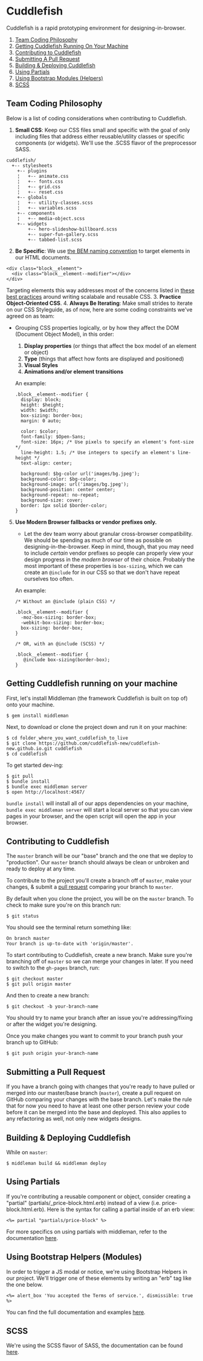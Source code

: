 # Cuddlefish
Cuddlefish is a rapid prototyping environment for designing-in-browser.

1. [Team Coding Philosophy](https://github.com/cuddlefish-new/cuddlefish-new.github.io#team-coding-philosophy)
2. [Getting Cuddlefish Running On Your Machine](https://github.com/cuddlefish-new/cuddlefish-new.github.io#getting-cuddlefish-running-on-your-machine)
3. [Contributing to Cuddlefish](https://github.com/cuddlefish-new/cuddlefish-new.github.io#contributing-to-cuddlefish)
4. [Submitting A Pull Request](https://github.com/cuddlefish-new/cuddlefish-new.github.io#submitting-a-pull-request)
5. [Building & Deploying Cuddlefish](https://github.com/cuddlefish-new/cuddlefish-new.github.io#building--deploying-cuddlefish)
6. [Using Partials](https://github.com/cuddlefish-new/cuddlefish-new.github.io#using-partials)
7. [Using Bootstrap Modules (Helpers)](https://github.com/cuddlefish-new/cuddlefish-new.github.io#bootstrap-helpers)
8. [SCSS](https://github.com/cuddlefish-new/cuddlefish-new.github.io#scss)


## Team Coding Philosophy

Below is a list of coding considerations when contributing to Cuddlefish.

1. **Small CSS**: Keep our CSS files small and specific with the goal of only including files that address either reusable/utility classes or specific components (or widgets). We'll use the .SCSS flavor of the preprocessor SASS.
  ```
  cuddlefish/
    +-- stylesheets
      +-- plugins
      ¦   +-- animate.css
      ¦   +-- fonts.css
      ¦   +-- grid.css
      ¦   +-- reset.css
      +-- globals
      ¦   +-- utility-classes.scss
      ¦   +-- variables.scss
      +-- components
      ¦   +-- media-object.scss
      +-- widgets
          +-- hero-slideshow-billboard.scss
          +-- super-fun-gallery.scss
          +-- tabbed-list.scss
  ```

2. **Be Specific**: We use [the BEM naming convention](http://csswizardry.com/2013/01/mindbemding-getting-your-head-round-bem-syntax/) to target elements in our HTML documents.

  ```
  <div class="block__element">
    <div class="block__element--modifier"></div>
  </div>
  ```
  Targeting elements this way addresses most of the concerns listed in [these best practices](https://github.com/sezgi/CSS-Best-Practices) around writing scalabale and reusable CSS.
3. **Practice Object-Oriented CSS**.
4. **Always Be Iterating**: Make small strides to iterate on our CSS Styleguide, as of now, here are some coding constraints we've agreed on as team:
  + Grouping CSS properties logically, or by how they affect the DOM (Document Object Model), in this order: 
    1. **Display properties** (or things that affect the box model of an element or object)
    2. **Type** (things that affect how fonts are displayed and positioned)
    3. **Visual Styles**
    4. **Animations and/or element transitions**
    
    An example: 
    ```
    .block__element--modifier {
      display: block;
      height: $height; 
      width: $width;
      box-sizing: border-box;
      margin: 0 auto;
      
      color: $color;
      font-family: $Open-Sans;
      font-size: 16px; /* Use pixels to specify an element's font-size */
      line-height: 1.5; /* Use integers to specify an element's line-height */
      text-align: center;
      
      background: $bg-color url('images/bg.jpeg');
      background-color: $bg-color;
      background-image: url('images/bg.jpeg');
      background-position: center center;
      background-repeat: no-repeat;
      background-size: cover;
      border: 1px solid $border-color;
    }
    ```
5. **Use Modern Browser fallbacks or vendor prefixes only.**
    +  Let the dev team worry about granular cross-browser compatibility. We should be spending as much of our time as possible on designing-in-the-browser. Keep in mind, though, that you may need to include *certain* vendor prefixes so people can properly view your design progress in the *modern browser* of their choice. Probably the most important of these properties is `box-sizing`, which we can create an `@include` for in our CSS so that we don't have repeat ourselves too often.


      An example: 

      ```
      /* Without an @include (plain CSS) */
      
      .block__element--modifier {
        -moz-box-sizing: border-box;
        -webkit-box-sizing: border-box;
        box-sizing: border-box;
      }
      
      /* OR, with an @include (SCSS) */
      
      .block__element--modifier {
         @include box-sizing(border-box);
      }
      ```

## Getting Cuddlefish running on your machine
First, let's install Middleman (the framework Cuddlefish is built on top of) onto your machine.

```
$ gem install middleman
```
Next, to download or clone the project down and run it on your machine:

```
$ cd folder_where_you_want_cuddlefish_to_live
$ git clone https://github.com/cuddlefish-new/cuddlefish-new.github.io.git cuddlefish
$ cd cuddlefish
```

To get started dev-ing:

```
$ git pull
$ bundle install
$ bundle exec middleman server
$ open http://localhost:4567/
```
`bundle install` will install all of our apps dependencies on your machine, `bundle exec middleman server` will start a local server so that you can view pages in your browser, and the open script will open the app in your browser.

## Contributing to Cuddlefish

The `master` branch will be our "base" branch and the one that we deploy to "production". Our `master` branch should always be clean or unbroken and ready to deploy at any time.

To contribute to the project you'll create a branch off of `master`, make your changes, & submit a [pull request](https://guides.github.com/introduction/flow/) comparing your branch to `master`. 

By default when you clone the project, you will be on the `master` branch. To check to make sure you're on this branch run: 

```
$ git status
```
You should see the terminal return something like:
```
On branch master
Your branch is up-to-date with 'origin/master'.
```

To start contributing to Cuddlefish, create a new branch. Make sure you're branching off of `master` so we can merge your changes in later. If you need to switch to the `gh-pages` branch, run: 
```
$ git checkout master
$ git pull origin master
```
And then to create a new branch:
```
$ git checkout -b your-branch-name
```
You should try to name your branch after an issue you're addressing/fixing or after the widget you're designing. 

Once you make changes you want to commit to your branch push your branch up to GitHub:

```
$ git push origin your-branch-name
```

## Submitting a Pull Request

If you have a branch going with changes that you're ready to have pulled or merged into our master/base branch (`master`), create a pull request on GitHub comparing your changes with the base branch. Let's make the rule that for now you need to have at least one other person review your code before it can be merged into the base and deployed. This also applies to any refactoring as well, not only new widgets designs.

## Building & Deploying Cuddlefish

While on `master`:

```
$ middleman build && middleman deploy
```

## Using Partials

If you're contributing a reusable component or object, consider creating a "partial" (partials/_price-block.html.erb) instead of a view (i.e. price-block.html.erb). Here is the syntax for calling a partial inside of an erb view:

```<%= partial "partials/price-block" %>```

For more specifics on using partials with middleman, refer to the documentation [here](https://middlemanapp.com/basics/partials/).

## Using Bootstrap Helpers (Modules)
In order to trigger a JS modal or notice, we're using Bootstrap Helpers in our project. We'll trigger one of these elements by writing an "erb" tag like the one below.
```
<%= alert_box 'You accepted the Terms of service.', dismissible: true %>
```
You can find the full documentation and examples [here](http://fullscreen.github.io/bh/).

## SCSS
We're using the SCSS flavor of SASS, the documentation can be found [here](http://sass-lang.com/guide).
